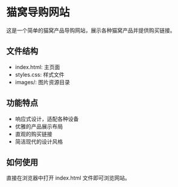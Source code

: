 # 猫窝导购网站

这是一个简单的猫窝产品导购网站，展示各种猫窝产品并提供购买链接。

## 文件结构
- index.html: 主页面
- styles.css: 样式文件
- images/: 图片资源目录

## 功能特点
- 响应式设计，适配各种设备
- 优雅的产品展示布局
- 直观的购买链接
- 简洁现代的设计风格

## 如何使用
直接在浏览器中打开 index.html 文件即可浏览网站。 